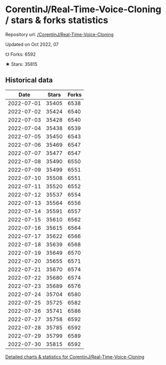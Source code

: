 # CorentinJ/Real-Time-Voice-Cloning / stars & forks statistics

Repository url: [/CorentinJ/Real-Time-Voice-Cloning](https://github.com/CorentinJ/Real-Time-Voice-Cloning)

Updated on Oct 2022, 07

☋ Forks: 6592

★ Stars: 35815

## Historical data
| Date | Stars | Forks |
|------|-------|-------|
| 2022-07-01 | 35405 | 6538 | 
| 2022-07-02 | 35424 | 6540 | 
| 2022-07-03 | 35428 | 6540 | 
| 2022-07-04 | 35438 | 6539 | 
| 2022-07-05 | 35450 | 6543 | 
| 2022-07-06 | 35469 | 6547 | 
| 2022-07-07 | 35477 | 6547 | 
| 2022-07-08 | 35490 | 6550 | 
| 2022-07-09 | 35499 | 6551 | 
| 2022-07-10 | 35508 | 6551 | 
| 2022-07-11 | 35520 | 6552 | 
| 2022-07-12 | 35537 | 6554 | 
| 2022-07-13 | 35564 | 6556 | 
| 2022-07-14 | 35591 | 6557 | 
| 2022-07-15 | 35610 | 6562 | 
| 2022-07-16 | 35615 | 6564 | 
| 2022-07-17 | 35622 | 6566 | 
| 2022-07-18 | 35639 | 6568 | 
| 2022-07-19 | 35649 | 6570 | 
| 2022-07-20 | 35655 | 6571 | 
| 2022-07-21 | 35670 | 6574 | 
| 2022-07-22 | 35680 | 6574 | 
| 2022-07-23 | 35689 | 6576 | 
| 2022-07-24 | 35704 | 6580 | 
| 2022-07-25 | 35725 | 6582 | 
| 2022-07-26 | 35741 | 6586 | 
| 2022-07-27 | 35758 | 6592 | 
| 2022-07-28 | 35785 | 6592 | 
| 2022-07-29 | 35799 | 6589 | 
| 2022-07-30 | 35815 | 6592 | 


[Detailed charts & statistics for CorentinJ/Real-Time-Voice-Cloning](https://reviewgithub.com/rep/CorentinJ/Real-Time-Voice-Cloning)
